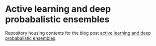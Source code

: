 # Active learning and deep probabalistic ensembles

Repository housing contents for the blog post [active learning and deep probabalistic ensembles](https://dantegates.github.io/2019/01/19/active-learning-and-deep-probabalistic-ensembles.html).
